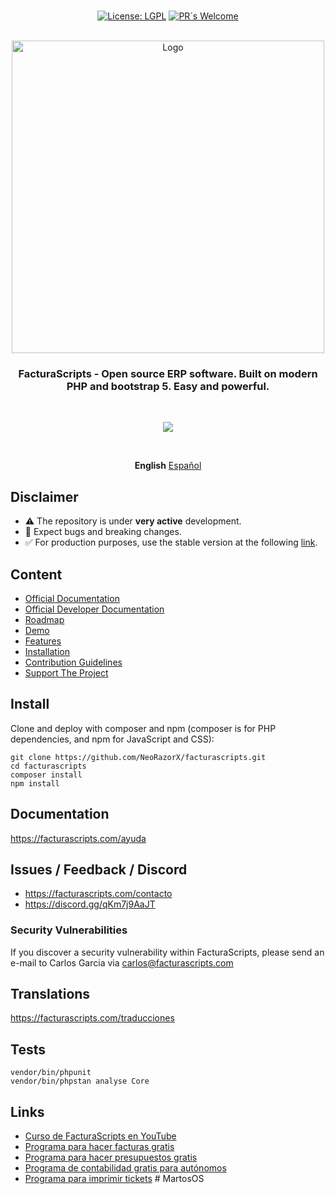 <p align="center">
  <br/>
  <a href="https://opensource.org/licenses/LGPL"><img src="https://img.shields.io/badge/license-LGPL-green.svg?color=2670c9&style=for-the-badge&label=License&logoColor=000000&labelColor=ececec" alt="License: LGPL"></a>
  <a href="https://github.com/NeoRazorX/facturascripts/pulls"><img alt="PR´s Welcome" src="https://img.shields.io/badge/PR´s_Welcome-brightgreen?style=for-the-badge"></a>
  <br/>  
  <br/>
</p>

<p align="center">
  <img src="https://upload.wikimedia.org/wikipedia/commons/d/de/Logo-FacturaScripts.png" width="500" title="Logo">
</p>

<h3 align="center">FacturaScripts - Open source ERP software. Built on modern PHP and bootstrap 5. Easy and powerful.</h3>
<br/>

<p align="center">
<a href="https://facturascripts.com">
<img src="https://facturascripts.com/Dinamic/Assets/Images/factura-en-segundos.png">
</a>
</p>
<br/>

<p align="center">
  <b>English</b>
  <a href="README_ES.md">Español</a>
</p>

## Disclaimer
- ⚠️ The repository is under **very active** development.
- 🐞 Expect bugs and breaking changes.
- ✅ For production purposes, use the stable version at the following <a href="https://facturascripts.com/descargar">link</a>.

## Content
- [Official Documentation](https://facturascripts.com/ayuda)
- [Official Developer Documentation](https://facturascripts.com/ayuda-dev)
- [Roadmap](https://facturascripts.com/roadmap)
- [Demo](https://facturascripts.com/probar-online)
- [Features](https://facturascripts.com/programa-para-hacer-facturas)
- [Installation](#install)
- [Contribution Guidelines](https://facturascripts.com/colabora)
- [Support The Project](https://facturascripts.com/contacto)
  
## Install
Clone and deploy with composer and npm (composer is for PHP dependencies, and npm for JavaScript and CSS):
```
git clone https://github.com/NeoRazorX/facturascripts.git
cd facturascripts
composer install
npm install
```

## Documentation
https://facturascripts.com/ayuda

## Issues / Feedback / Discord
- https://facturascripts.com/contacto
- https://discord.gg/qKm7j9AaJT

### Security Vulnerabilities
If you discover a security vulnerability within FacturaScripts, please send an e-mail to Carlos Garcia via [carlos@facturascripts.com](mailto:carlos@facturascripts.com)

## Translations
https://facturascripts.com/traducciones

## Tests
```
vendor/bin/phpunit
vendor/bin/phpstan analyse Core
```

## Links
- [Curso de FacturaScripts en YouTube](https://www.youtube.com/watch?v=rGopZA3ErzE&list=PLNxcJ5CWZ8V6nfeVu6vieKI_d8a_ObLfY)
- [Programa para hacer facturas gratis](https://facturascripts.com/programa-para-hacer-facturas)
- [Programa para hacer presupuestos gratis](https://facturascripts.com/programa-de-presupuestos)
- [Programa de contabilidad gratis para autónomos](https://facturascripts.com/software-contabilidad)
- [Programa para imprimir tickets](https://facturascripts.com/remote-printer)
#   M a r t o s O S  
 